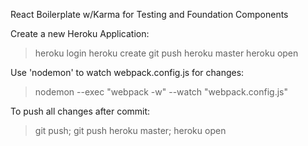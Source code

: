 React Boilerplate w/Karma for Testing and Foundation Components

Create a new Heroku Application:
>  heroku login 
>  heroku create
>  git push heroku master
>  heroku open

Use 'nodemon' to watch webpack.config.js for changes:
>  nodemon --exec "webpack -w" --watch "webpack.config.js"

To push all changes after commit:
>  git push; git push heroku master; heroku open